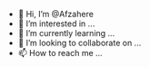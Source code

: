 - 👋 Hi, I’m @Afzahere
- 👀 I’m interested in ...
- 🌱 I’m currently learning ...
- 💞️ I’m looking to collaborate on ...
- 📫 How to reach me ...

<!---
Afzahere/Afzahere is a ✨ special ✨ repository because its `README.md` (this file) appears on your GitHub profile.
You can click the Preview link to take a look at your changes.
--->
